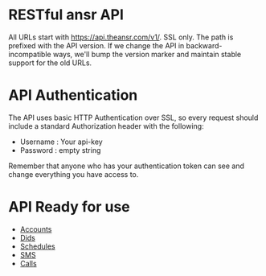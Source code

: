 RESTful ansr API
================

All URLs start with https://api.theansr.com/v1/. SSL only. The path is prefixed with the API version. If we change the API in backward-incompatible ways, we'll bump the version marker and maintain stable support for the old URLs.

# API Authentication
The API uses basic HTTP Authentication over SSL, so every request should include a standard Authorization header with the following:
* Username : Your  api-key
* Password : empty string

Remember that anyone who has your authentication token can see and change everything you have access to.

# API Ready for use

* [Accounts](https://github.com/theansr/api/blob/master/sections/accounts.md)
* [Dids](https://github.com/theansr/api/blob/master/sections/dids.md)
* [Schedules](https://github.com/theansr/api/blob/master/sections/schedules.md)
* [SMS](https://github.com/theansr/api/blob/master/sections/sms.md)
* [Calls](https://github.com/theansr/api/blob/master/sections/calls.md)
